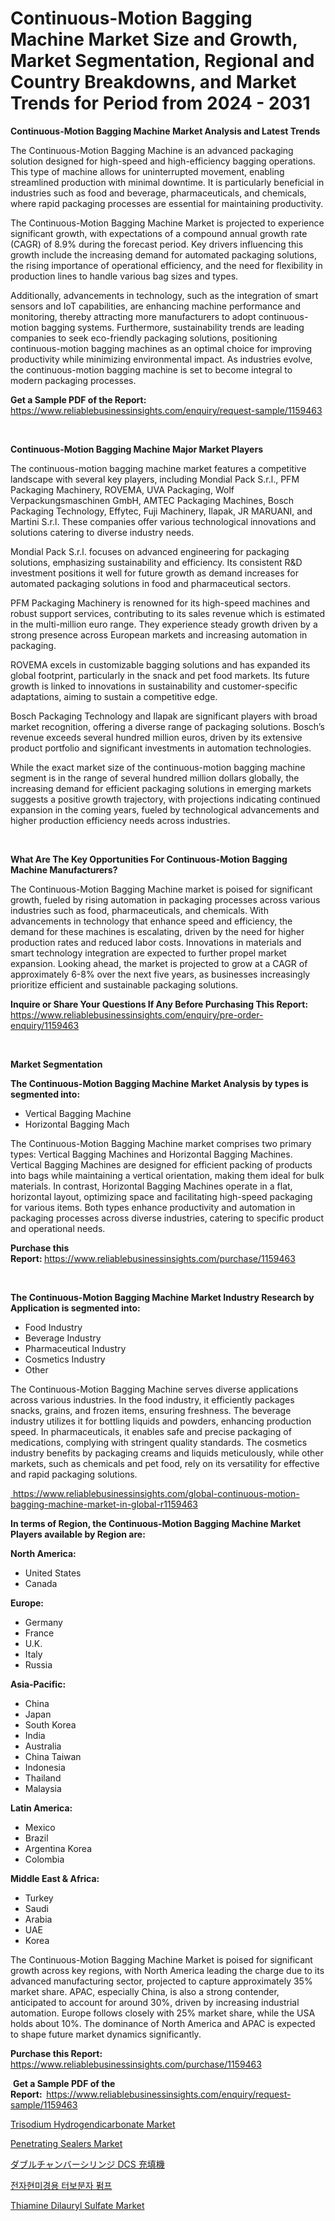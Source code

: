 <p><h1>Continuous-Motion Bagging Machine Market Size and Growth, Market Segmentation, Regional and Country Breakdowns, and Market Trends for Period from 2024 -  2031</h1></p><p><strong>Continuous-Motion Bagging Machine Market Analysis and Latest Trends</strong></p>
<p><p>The Continuous-Motion Bagging Machine is an advanced packaging solution designed for high-speed and high-efficiency bagging operations. This type of machine allows for uninterrupted movement, enabling streamlined production with minimal downtime. It is particularly beneficial in industries such as food and beverage, pharmaceuticals, and chemicals, where rapid packaging processes are essential for maintaining productivity.</p><p>The Continuous-Motion Bagging Machine Market is projected to experience significant growth, with expectations of a compound annual growth rate (CAGR) of 8.9% during the forecast period. Key drivers influencing this growth include the increasing demand for automated packaging solutions, the rising importance of operational efficiency, and the need for flexibility in production lines to handle various bag sizes and types. </p><p>Additionally, advancements in technology, such as the integration of smart sensors and IoT capabilities, are enhancing machine performance and monitoring, thereby attracting more manufacturers to adopt continuous-motion bagging systems. Furthermore, sustainability trends are leading companies to seek eco-friendly packaging solutions, positioning continuous-motion bagging machines as an optimal choice for improving productivity while minimizing environmental impact. As industries evolve, the continuous-motion bagging machine is set to become integral to modern packaging processes.</p></p>
<p><strong>Get a Sample PDF of the Report:&nbsp;</strong> <a href="https://www.reliablebusinessinsights.com/enquiry/request-sample/1159463">https://www.reliablebusinessinsights.com/enquiry/request-sample/1159463</a></p>
<p>&nbsp;</p>
<p><strong>Continuous-Motion Bagging Machine Major Market Players</strong></p>
<p><p>The continuous-motion bagging machine market features a competitive landscape with several key players, including Mondial Pack S.r.l., PFM Packaging Machinery, ROVEMA, UVA Packaging, Wolf Verpackungsmaschinen GmbH, AMTEC Packaging Machines, Bosch Packaging Technology, Effytec, Fuji Machinery, Ilapak, JR MARUANI, and Martini S.r.l. These companies offer various technological innovations and solutions catering to diverse industry needs.</p><p>Mondial Pack S.r.l. focuses on advanced engineering for packaging solutions, emphasizing sustainability and efficiency. Its consistent R&D investment positions it well for future growth as demand increases for automated packaging solutions in food and pharmaceutical sectors.</p><p>PFM Packaging Machinery is renowned for its high-speed machines and robust support services, contributing to its sales revenue which is estimated in the multi-million euro range. They experience steady growth driven by a strong presence across European markets and increasing automation in packaging.</p><p>ROVEMA excels in customizable bagging solutions and has expanded its global footprint, particularly in the snack and pet food markets. Its future growth is linked to innovations in sustainability and customer-specific adaptations, aiming to sustain a competitive edge.</p><p>Bosch Packaging Technology and Ilapak are significant players with broad market recognition, offering a diverse range of packaging solutions. Bosch’s revenue exceeds several hundred million euros, driven by its extensive product portfolio and significant investments in automation technologies.</p><p>While the exact market size of the continuous-motion bagging machine segment is in the range of several hundred million dollars globally, the increasing demand for efficient packaging solutions in emerging markets suggests a positive growth trajectory, with projections indicating continued expansion in the coming years, fueled by technological advancements and higher production efficiency needs across industries.</p></p>
<p>&nbsp;</p>
<p><strong>What Are The Key Opportunities For Continuous-Motion Bagging Machine Manufacturers?</strong></p>
<p><p>The Continuous-Motion Bagging Machine market is poised for significant growth, fueled by rising automation in packaging processes across various industries such as food, pharmaceuticals, and chemicals. With advancements in technology that enhance speed and efficiency, the demand for these machines is escalating, driven by the need for higher production rates and reduced labor costs. Innovations in materials and smart technology integration are expected to further propel market expansion. Looking ahead, the market is projected to grow at a CAGR of approximately 6-8% over the next five years, as businesses increasingly prioritize efficient and sustainable packaging solutions.</p></p>
<p><strong>Inquire or Share Your Questions If Any Before Purchasing This Report:</strong> <a href="https://www.reliablebusinessinsights.com/enquiry/pre-order-enquiry/1159463">https://www.reliablebusinessinsights.com/enquiry/pre-order-enquiry/1159463</a></p>
<p>&nbsp;</p>
<p><strong>Market Segmentation</strong></p>
<p><strong>The Continuous-Motion Bagging Machine Market Analysis by types is segmented into:</strong></p>
<p><ul><li>Vertical Bagging Machine</li><li>Horizontal Bagging Mach</li></ul></p>
<p><p>The Continuous-Motion Bagging Machine market comprises two primary types: Vertical Bagging Machines and Horizontal Bagging Machines. Vertical Bagging Machines are designed for efficient packing of products into bags while maintaining a vertical orientation, making them ideal for bulk materials. In contrast, Horizontal Bagging Machines operate in a flat, horizontal layout, optimizing space and facilitating high-speed packaging for various items. Both types enhance productivity and automation in packaging processes across diverse industries, catering to specific product and operational needs.</p></p>
<p><strong>Purchase this Report:&nbsp;</strong><a href="https://www.reliablebusinessinsights.com/purchase/1159463">https://www.reliablebusinessinsights.com/purchase/1159463</a></p>
<p>&nbsp;</p>
<p><strong>The Continuous-Motion Bagging Machine Market Industry Research by Application is segmented into:</strong></p>
<p><ul><li>Food Industry</li><li>Beverage Industry</li><li>Pharmaceutical Industry</li><li>Cosmetics Industry</li><li>Other</li></ul></p>
<p><p>The Continuous-Motion Bagging Machine serves diverse applications across various industries. In the food industry, it efficiently packages snacks, grains, and frozen items, ensuring freshness. The beverage industry utilizes it for bottling liquids and powders, enhancing production speed. In pharmaceuticals, it enables safe and precise packaging of medications, complying with stringent quality standards. The cosmetics industry benefits by packaging creams and liquids meticulously, while other markets, such as chemicals and pet food, rely on its versatility for effective and rapid packaging solutions.</p></p>
<p><a href="https://www.reliablebusinessinsights.com/global-continuous-motion-bagging-machine-market-in-global-r1159463">&nbsp;https://www.reliablebusinessinsights.com/global-continuous-motion-bagging-machine-market-in-global-r1159463</a></p>
<p><strong>In terms of Region, the Continuous-Motion Bagging Machine Market Players available by Region are:</strong></p>
<p>
    <p> <strong> North America: </strong>
        <ul>
            <li>United States</li>
            <li>Canada</li>
        </ul>
        </p> 
    <p> <strong> Europe: </strong>
        <ul>
            <li>Germany</li>
            <li>France</li>
            <li>U.K.</li>
            <li>Italy</li>
            <li>Russia</li>
        </ul>
        </p> 
    <p> <strong> Asia-Pacific: </strong>
        <ul>
            <li>China</li>
            <li>Japan</li>
            <li>South Korea</li>
            <li>India</li>
            <li>Australia</li>
            <li>China Taiwan</li>
            <li>Indonesia</li>
            <li>Thailand</li>
            <li>Malaysia</li>
        </ul>
        </p> 
    <p> <strong> Latin America: </strong>
        <ul>
            <li>Mexico</li>
            <li>Brazil</li>
            <li>Argentina Korea</li>
            <li>Colombia</li>
        </ul>
        </p> 
    <p> <strong> Middle East & Africa: </strong>
        <ul>
            <li>Turkey</li>
            <li>Saudi</li>
            <li>Arabia</li>
            <li>UAE</li>
            <li>Korea</li>
        </ul>
    </p>
    </p>
<p><p>The Continuous-Motion Bagging Machine Market is poised for significant growth across key regions, with North America leading the charge due to its advanced manufacturing sector, projected to capture approximately 35% market share. APAC, especially China, is also a strong contender, anticipated to account for around 30%, driven by increasing industrial automation. Europe follows closely with 25% market share, while the USA holds about 10%. The dominance of North America and APAC is expected to shape future market dynamics significantly.</p></p>
<p><strong>Purchase this Report: </strong><a href="https://www.reliablebusinessinsights.com/purchase/1159463">https://www.reliablebusinessinsights.com/purchase/1159463</a></p>
<p>&nbsp;<strong>Get a Sample PDF of the Report:&nbsp;&nbsp;</strong><a href="https://www.reliablebusinessinsights.com/enquiry/request-sample/1159463">https://www.reliablebusinessinsights.com/enquiry/request-sample/1159463</a></p>
<p><strong></strong></p>
<p><p><a href="https://issuu.com/reportprime-2/docs/trisodium-hydrogendicarbonate-marke_f2cbf447b4e822">Trisodium Hydrogendicarbonate Market</a></p><p><a href="https://www.linkedin.com/pulse/how-regional-global-trends-shaping-penetrating-sealers-market-ojhvc?trackingId=SPSaavEBQE6vDFqKhtWyUA%3D%3D">Penetrating Sealers Market</a></p><p><a href="https://medium.com/@trudymohr81/double-chamber-syringes-dcs-filling-machine-market-%E3%81%AF-%E3%82%B3%E3%82%B9%E3%83%88%E7%AE%A1%E7%90%86%E3%81%A8%E5%8A%B9%E7%8E%87%E5%90%91%E4%B8%8A%E3%82%92%E5%84%AA%E5%85%88%E3%81%97%E3%81%BE%E3%81%99-a970f74ec5ea">ダブルチャンバーシリンジ DCS 充填機</a></p><p><a href="https://medium.com/@alfonsokrtrtajcik8i9876/%EC%84%B8%EA%B3%84-turbomolecular-pumps-for-electron-microscopy-market-%EC%9D%80-2024%EC%97%90%EC%84%9C-2031%EB%A1%9C-%EC%97%B0%ED%8F%89%EA%B7%A0-%EC%A6%9D%EA%B0%80%EC%9C%A8%EC%9D%84-%EB%B3%B4%EC%9D%BC-%EA%B2%83%EC%9C%BC%EB%A1%9C-%EC%98%88%EC%83%81%EB%90%A9%EB%8B%88%EB%8B%A4-3517035bbe57">전자현미경용 터보분자 펌프</a></p><p><a href="https://issuu.com/reportprime-2/docs/thiamine-dilauryl-sulfate-market-si_1afae65aa60a22">Thiamine Dilauryl Sulfate Market</a></p></p>